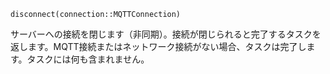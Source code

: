 ```
disconnect(connection::MQTTConnection)
```

サーバーへの接続を閉じます（非同期）。接続が閉じられると完了するタスクを返します。MQTT接続またはネットワーク接続がない場合、タスクは完了します。タスクには何も含まれません。
